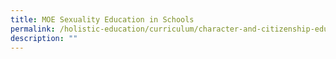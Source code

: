 ```yaml
---
title: MOE Sexuality Education in Schools
permalink: /holistic-education/curriculum/character-and-citizenship-education/moe-sex-ed-in-schools
description: ""
---
```

